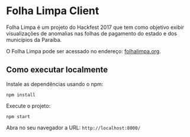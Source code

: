 # Folha Limpa Client

Folha Limpa é um projeto do Hackfest 2017 que tem como objetivo exibir visualizações de anomalias nas folhas de pagamento do estado e dos municípios da Paraíba.

O Folha Limpa pode ser acessado no endereço: [folhalimpa.org](http://folhalimpa.org/).

## Como executar localmente

Instale as dependências usando o npm:

```
npm install
```

Execute o projeto:

```
npm start
```

Abra no seu navegador a URL: `http://localhost:8000/`
